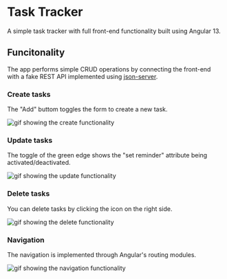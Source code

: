 # Task Tracker

A simple task tracker with full front-end functionality built using Angular 13.

## Funcitonality

The app performs simple CRUD operations by connecting the front-end with a fake REST API implemented using [json-server](https://www.npmjs.com/package/json-server).

### Create tasks

The "Add" buttom toggles the form to create a new task.

![gif showing the create functionality](https://i.imgur.com/ymHQpMr.gif)

### Update tasks

The toggle of the green edge shows the "set reminder" attribute being activated/deactivated.

![gif showing the update functionality](https://i.imgur.com/rSLBvkx.gif)

### Delete tasks

You can delete tasks by clicking the icon on the right side.

![gif showing the delete functionality](https://i.imgur.com/0BtHRSF.gif)

### Navigation

The navigation is implemented through Angular's routing modules.

![gif showing the navigation functionality](https://i.imgur.com/AgBmJmH.gif)
